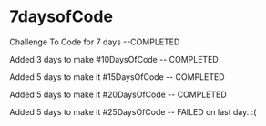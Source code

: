 # 7daysofCode
Challenge To Code for 7 days --COMPLETED 

Added 3 days to make #10DaysOfCode -- COMPLETED  

Added 5 days to make it #15DaysOfCode -- COMPLETED   

Added 5 days to make it #20DaysOfCode   -- COMPLETED  

Added 5 days to make it #25DaysOfCode  --   FAILED on last day. :(




